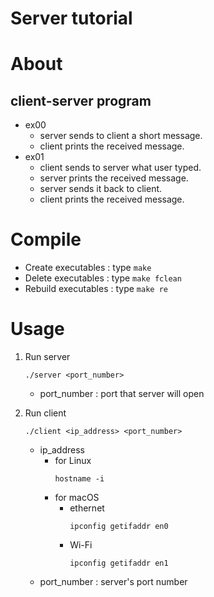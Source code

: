 # Server tutorial

# About
## client-server program
- ex00
    - server sends to client a short message.
    - client prints the received message.
- ex01
    - client sends to server what user typed.
    - server prints the received message.
    - server sends it back to client.
    - client prints the received message.

# Compile
- Create executables : type `make`
- Delete executables : type `make fclean`
- Rebuild executables : type `make re`

# Usage
1. Run server
    ```shell
    ./server <port_number>
    ```
    - port_number : port that server will open
2. Run client
    ```shell
    ./client <ip_address> <port_number>
    ```

    - ip_address
        - for Linux
            ```shell
            hostname -i
            ```
        - for macOS
            - ethernet
                ```shell
                ipconfig getifaddr en0
                ```
            - Wi-Fi
                ```shell
                ipconfig getifaddr en1
                ```
    - port_number : server's port number
